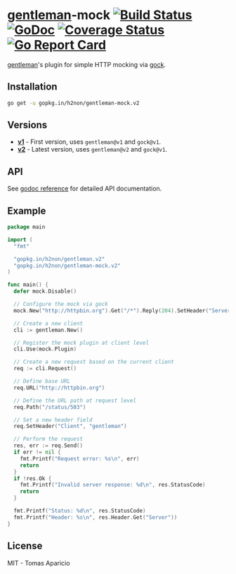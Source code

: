 # [gentleman](https://github.com/h2non/gentleman)-mock [![Build Status](https://travis-ci.org/h2non/gentleman.png)](https://travis-ci.org/h2non/gentleman-mock) [![GoDoc](https://godoc.org/github.com/h2non/gentleman-mock?status.svg)](https://godoc.org/github.com/h2non/gentleman-mock) [![Coverage Status](https://coveralls.io/repos/github/h2non/gentleman-mock/badge.svg?branch=master)](https://coveralls.io/github/h2non/gentleman-mock?branch=master) [![Go Report Card](https://goreportcard.com/badge/github.com/h2non/gentleman-mock)](https://goreportcard.com/report/github.com/h2non/gentleman-mock)

[gentleman](https://github.com/h2non/gentleman)'s plugin for simple HTTP mocking via [gock](https://github.com/h2non/gock).

## Installation

```bash
go get -u gopkg.in/h2non/gentleman-mock.v2
```

## Versions

- **[v1](/tree/v1)** - First version, uses `gentleman@v1` and `gock@v1`.
- **[v2](/tree/master)** - Latest version, uses `gentleman@v2` and `gock@v1`.

## API

See [godoc reference](https://godoc.org/github.com/h2non/gentleman-mock) for detailed API documentation.

## Example

```go
package main

import (
  "fmt"

  "gopkg.in/h2non/gentleman.v2"
  "gopkg.in/h2non/gentleman-mock.v2"
)

func main() {
  defer mock.Disable()

  // Configure the mock via gock
  mock.New("http://httpbin.org").Get("/*").Reply(204).SetHeader("Server", "gock")

  // Create a new client
  cli := gentleman.New()

  // Register the mock plugin at client level
  cli.Use(mock.Plugin)

  // Create a new request based on the current client
  req := cli.Request()

  // Define base URL
  req.URL("http://httpbin.org")

  // Define the URL path at request level
  req.Path("/status/503")

  // Set a new header field
  req.SetHeader("Client", "gentleman")

  // Perform the request
  res, err := req.Send()
  if err != nil {
    fmt.Printf("Request error: %s\n", err)
    return
  }
  if !res.Ok {
    fmt.Printf("Invalid server response: %d\n", res.StatusCode)
    return
  }

  fmt.Printf("Status: %d\n", res.StatusCode)
  fmt.Printf("Header: %s\n", res.Header.Get("Server"))
}
```

## License

MIT - Tomas Aparicio
